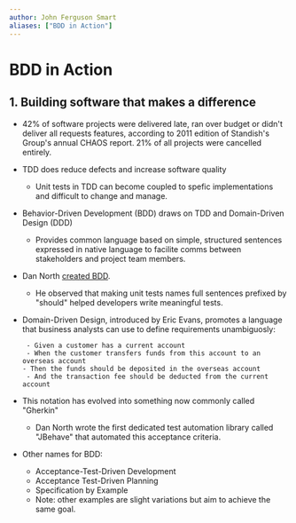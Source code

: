 ```yaml
---
author: John Ferguson Smart
aliases: ["BDD in Action"]
---
```


#  BDD in Action

## 1. Building software that makes a difference

* 42% of software projects were delivered late, ran over budget or didn't deliver all requests features, according to 2011 edition of Standish's Group's annual CHAOS report. 21% of all projects were cancelled entirely.
* TDD does reduce defects and increase software quality
    * Unit tests in TDD can become coupled to spefic implementations and difficult to change and manage.
* Behavior-Driven Development (BDD)  draws on TDD and Domain-Driven Design (DDD)
    * Provides common language based on simple, structured sentences expressed in native language to facilite comms between stakeholders and project team members.
* Dan North [created BDD](http://dannorth.net/introducing-bdd/).
    * He observed that making unit tests names full sentences prefixed by "should" helped developers write meaningful tests.
* Domain-Driven Design, introduced by Eric Evans, promotes a language that business analysts can use to define requirements unambiguosly:
       
       - Given a customer has a current account
       - When the customer transfers funds from this account to an overseas account
      - Then the funds should be deposited in the overseas account
       - And the transaction fee should be deducted from the current account
       
* This notation has evolved into something now commonly called "Gherkin"
    * Dan North wrote the first dedicated test automation library called "JBehave" that automated this acceptance criteria.
* Other names for BDD:
    * Acceptance-Test-Driven Development
    * Acceptance Test-Driven Planning
    * Specification by Example
    * Note: other examples are slight variations but aim to achieve the same goal.
